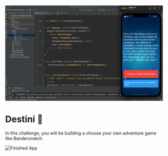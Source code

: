 ![This is an image](https://github.com/HendMohammed90/destini/blob/master/images/img3.png)

[comment]: <> (![This is an image]&#40;https://github.com/HendMohammed90/destini/blob/master/images/img4.png&#41;)


# Destini 🤔
In this challenge, you will be building a choose your own adventure game like Bandersnatch.

![Finished App](https://github.com/londonappbrewery/Images/blob/master/Destini.gif)
